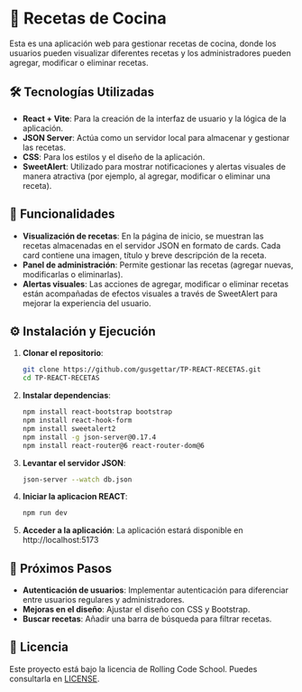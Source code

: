 # 🥘 Recetas de Cocina 

Esta es una aplicación web para gestionar recetas de cocina, donde los usuarios pueden visualizar diferentes recetas y los administradores pueden agregar, modificar o eliminar recetas.

## 🛠️ Tecnologías Utilizadas

- **React + Vite**: Para la creación de la interfaz de usuario y la lógica de la aplicación.
- **JSON Server**: Actúa como un servidor local para almacenar y gestionar las recetas.
- **CSS**: Para los estilos y el diseño de la aplicación.
- **SweetAlert**: Utilizado para mostrar notificaciones y alertas visuales de manera atractiva (por ejemplo, al agregar, modificar o eliminar una receta).

## 📑 Funcionalidades

- **Visualización de recetas**: En la página de inicio, se muestran las recetas almacenadas en el servidor JSON en formato de cards. Cada card contiene una imagen, título y breve descripción de la receta.
- **Panel de administración**: Permite gestionar las recetas (agregar nuevas, modificarlas o eliminarlas).  
- **Alertas visuales**: Las acciones de agregar, modificar o eliminar recetas están acompañadas de efectos visuales a través de SweetAlert para mejorar la experiencia del usuario.

## ⚙️ Instalación y Ejecución

1. **Clonar el repositorio**:
   ```bash
   git clone https://github.com/gusgettar/TP-REACT-RECETAS.git
   cd TP-REACT-RECETAS
   
2. **Instalar dependencias**:
   ```bash
   npm install react-bootstrap bootstrap
   npm install react-hook-form
   npm install sweetalert2
   npm install -g json-server@0.17.4
   npm install react-router@6 react-router-dom@6

3. **Levantar el servidor JSON**:
   ```bash
   json-server --watch db.json

4. **Iniciar la aplicacion REACT**:
   ```bash
   npm run dev

5. **Acceder a la aplicación**: La aplicación estará disponible en http://localhost:5173

## 🚀 Próximos Pasos

- **Autenticación de usuarios**: Implementar autenticación para diferenciar entre usuarios regulares y administradores.
- **Mejoras en el diseño**: Ajustar el diseño con CSS y Bootstrap.
- **Buscar recetas**: Añadir una barra de búsqueda para filtrar recetas.

## 📝 Licencia

Este proyecto está bajo la licencia de Rolling Code School. Puedes consultarla en [LICENSE](./LICENSE).
